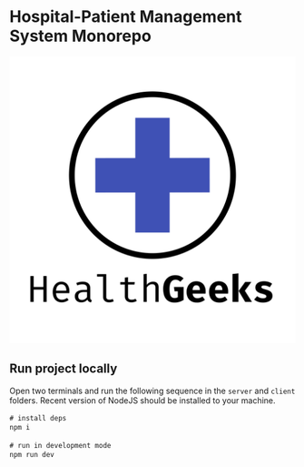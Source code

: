 # Hospital-Patient Management System Monorepo
![logo](design/logo.png)


## Run project locally

Open two terminals and run the following sequence in the `server` and `client` folders. Recent version of NodeJS should be installed to your machine.

```shell
# install deps
npm i

# run in development mode
npm run dev
```